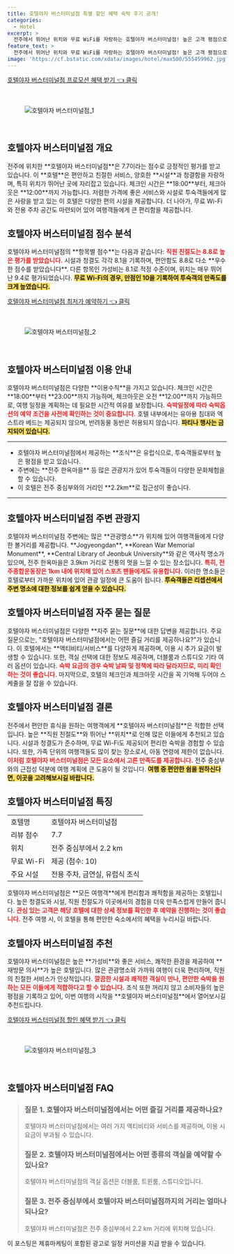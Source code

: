 ```yaml
---
title: 호텔야자 버스터미널점 특별 할인 혜택 숙박 후기 공개!
categories:
  - Hotel
excerpt: >
  전주에서 뛰어난 위치와 무료 WiFi를 자랑하는 호텔야자 버스터미널점! 높은 고객 평점으로 인정받은 이곳에서 편안한 휴식을 즐겨보세요. 놓치지 마세요!
feature_text: >
  전주에서 뛰어난 위치와 무료 WiFi를 자랑하는 호텔야자 버스터미널점! 높은 고객 평점으로 인정받은 이곳에서 편안한 휴식을 즐겨보세요. 놓치지 마세요!
image: 'https://cf.bstatic.com/xdata/images/hotel/max500/555459962.jpg?k=36397550025f89e5cd1205a571512b09307f397d2339296414ed134e68a07b05&o=&hp=1'
---
```


<p><a class="modoo-button" href="https://tinyurl.com/28n59scf" rel="nofollow noopener">호텔야자 버스터미널점 프로모션 혜택 받기 👈 클릭</a></p><br/>
<figure class="image"><img alt="호텔야자 버스터미널점_1" src="https://cf.bstatic.com/xdata/images/hotel/max1024x768/555459693.jpg?k=8c2d060250901b485289a1a70a4d41986c1dbcdb63012f3a7c942852c82ab1e8&amp;o=&amp;hp=1"/></figure><br/>

<h2 id="호텔야자_버스터미널점_개요">호텔야자 버스터미널점 개요</h2>
<p>전주에 위치한 **호텔야자 버스터미널점**은 7.7이라는 점수로 긍정적인 평가를 받고 있습니다. 이 **호텔**은 편안하고 친절한 서비스, 양호한 **시설**과 청결함을 자랑하며, 특히 위치가 뛰어난 곳에 자리잡고 있습니다. 체크인 시간은 **18:00**부터, 체크아웃은 **12:00**까지 가능합니다. 저렴한 가격에 좋은 서비스와 시설로 투숙객들에게 많은 사랑을 받고 있는 이 호텔은 다양한 편의 시설을 제공합니다. 더 나아가, 무료 Wi-Fi와 전용 주차 공간도 마련되어 있어 여행객들에게 큰 편리함을 제공합니다.</p>
<h2 id="호텔야자_버스터미널점_점수_분석">호텔야자 버스터미널점 점수 분석</h2>
<p>호텔야자 버스터미널점의 **항목별 점수**는 다음과 같습니다: <b><span style="color: #ee2323;">직원 친절도는 8.8로 높은 평가를 받았습니다.</span></b> 시설과 청결도 각각 8.1을 기록하며, 편안함도 8.8로 다소 **우수한 점수를 받았습니다**. 다른 항목인 가성비는 8.1로 적정 수준이며, 위치는 매우 뛰어난 9.4로 평가되었습니다. <b><span style="background-color: #ffe066;">무료 Wi-Fi의 경우, 만점인 10을 기록하여 투숙객의 만족도를 크게 높였습니다.</span></b></p>
<p><a class="modoo-button" href="https://tinyurl.com/28n59scf" rel="nofollow noopener">호텔야자 버스터미널점 최저가 예약하기 👈 클릭</a></p><br/>
<figure class="image"><img alt="호텔야자 버스터미널점_2" src="https://cf.bstatic.com/xdata/images/hotel/max500/555459962.jpg?k=36397550025f89e5cd1205a571512b09307f397d2339296414ed134e68a07b05&amp;o=&amp;hp=1"/></figure><br/>
<h2 id="호텔야자_버스터미널점_이용_안내">호텔야자 버스터미널점 이용 안내</h2>
<p>호텔야자 버스터미널점은 다양한 **이용수칙**을 가지고 있습니다. 체크인 시간은 **18:00**부터 **23:00**까지 가능하며, 체크아웃은 오전 **12:00**까지 가능하므로, 여행 일정을 계획하는 데 필요한 시간적 여유를 보장합니다. <b><span style="color: #ee2323;">숙박일정에 따라 숙박옵션의 예약 조건을 사전에 확인하는 것이 중요합니다.</span></b> 호텔 내부에서는 유아용 침대와 엑스트라 베드는 제공되지 않으며, 반려동물 동반은 허용되지 않습니다. <b><span style="background-color: #ffe066;">파티나 행사는 금지되어 있습니다.</span></b></p>
<hr/>
<ul>
<li>호텔야자 버스터미널점에서 제공하는 **조식**은 유럽식으로, 투숙객들로부터 높은 평점을 받고 있습니다.</li>
<li>주변에는 **전주 한옥마을** 등 많은 관광지가 있어 투숙객들이 다양한 문화체험을 할 수 있습니다.</li>
<li>이 호텔은 전주 중심부와의 거리인 **2.2km**로 접근성이 좋습니다.</li>
</ul>
<hr/>
<h2 id="호텔야자_버스터미널점_주변_관광지">호텔야자 버스터미널점 주변 관광지</h2>
<p>호텔야자 버스터미널점 주변에는 많은 **관광명소**가 위치해 있어 여행객들에게 다양한 볼거리를 제공합니다. **Jogyeongdan**, **Korean War Memorial Monument**, **Central Library of Jeonbuk University**와 같은 역사적 명소가 있으며, 전주 한옥마을은 3.9km 거리로 전통의 멋을 느낄 수 있는 장소입니다. <b><span style="color: #ee2323;">특히, 전주종합운동장은 1km 내에 위치해 있어 스포츠 팬들에게도 유용합니다.</span></b> 이러한 명소들은 호텔로부터 가까운 위치에 있어 관광 일정에 큰 도움이 됩니다. <b><span style="background-color: #ffe066;">투숙객들은 리셉션에서 주변 명소에 대한 정보를 쉽게 얻을 수 있습니다.</span></b></p>
<h2 id="호텔야자_버스터미널점_자주_묻는_질문">호텔야자 버스터미널점 자주 묻는 질문</h2>
<p>호텔야자 버스터미널점은 다양한 **자주 묻는 질문**에 대한 답변을 제공합니다. 주요 질문으로는, "호텔야자 버스터미널점에서는 어떤 즐길 거리를 제공하나요?"가 있습니다. 이 호텔에서는 **액티비티/서비스**를 다양하게 제공하며, 이용 시 추가 요금이 발생할 수 있습니다. 또한, 객실 선택에 대한 정보도 제공하며, 더블룸과 스튜디오 기타 여러 옵션이 있습니다. <b><span style="color: #ee2323;">숙박 요금의 경우 숙박 날짜 및 정책에 따라 달라지므로, 미리 확인하는 것이 좋습니다.</span></b> 마지막으로, 호텔의 체크인과 체크아웃 시간을 꼭 기억해 두어야 스케줄을 잘 잡을 수 있습니다.</p>
<h2 id="호텔야자_버스터미널점_결론">호텔야자 버스터미널점 결론</h2>
<p>전주에서 편안한 휴식을 원하는 여행객에게 **호텔야자 버스터미널점**은 적합한 선택입니다. 높은 **직원 친절도**와 뛰어난 **위치**로 인해 많은 이들에게 추천되고 있습니다. 시설과 청결도가 준수하며, 무료 Wi-Fi도 제공되어 편리한 숙박을 경험할 수 있습니다. 또한, 가족 단위의 여행객들도 많이 찾는 장소로서, 아동 연령에 제한이 없습니다. <b><span style="color: #ee2323;">이처럼 호텔야자 버스터미널점은 모든 요소에서 고른 만족도를 제공합니다.</span></b> 전주 중심부와의 근접성 덕분에 여행 계획에 큰 도움이 될 것입니다. <b><span style="background-color: #ffe066;">여행 중 편안한 쉼을 원하신다면, 이곳을 고려해보시길 바랍니다.</span></b></p>
<h2 id="호텔야자_버스터미널점_특징">호텔야자 버스터미널점 특징</h2>
<table>
<tr>
<td>호텔명</td>
<td>호텔야자 버스터미널점</td>
</tr>
<tr>
<td>리뷰 점수</td>
<td>7.7</td>
</tr>
<tr>
<td>위치</td>
<td>전주 중심부에서 2.2 km</td>
</tr>
<tr>
<td>무료 Wi-Fi</td>
<td>제공 (점수: 10)</td>
</tr>
<tr>
<td>주요 시설</td>
<td>전용 주차, 금연실, 유럽식 조식</td>
</tr>
</table>
<p>호텔야자 버스터미널점은 **모든 여행객**에게 편리함과 쾌적함을 제공하는 호텔입니다. 높은 청결도와 시설, 직원 친절도가 이곳에서의 경험을 더욱 만족스럽게 만들어 줍니다. <b><span style="color: #ee2323;">관심 있는 고객은 해당 호텔에 대한 상세 정보를 확인한 후 예약을 진행하는 것이 좋습니다.</span></b> 전주 여행 시, 이 호텔을 통해 편안한 숙소에서의 혜택을 누리시길 바랍니다.</p>
<h2 id="호텔야자_버스터미널점_추천">호텔야자 버스터미널점 추천</h2>
<p>호텔야자 버스터미널점은 높은 **가성비**와 좋은 서비스, 쾌적한 환경을 제공하여 **재방문 의사**가 높은 호텔입니다. 많은 관광명소와 가까워 여행이 더욱 편리하며, 직원의 친절한 서비스가 인상적입니다. <b><span style="color: #ee2323;">깔끔한 시설과 쾌적한 객실이 만나, 편안한 숙박을 원하는 모든 이들에게 적합하다고 할 수 있습니다.</span></b> 조식 또한 꺼리지 않고 소비자들의 높은 평점을 기록하고 있어, 이번 여행의 시작을 **호텔야자 버스터미널점**에서 열어보시길 추천드립니다.</p>

<p><a class="modoo-button" href="https://tinyurl.com/28n59scf" rel="nofollow noopener">호텔야자 버스터미널점 할인 혜택 받기 👈 클릭</a></p><br>

<figure class="image"><img src="https://cf.bstatic.com/xdata/images/hotel/max500/555460095.jpg?k=a4d13881167ecf2d0bb6fcb22500bbee2440dc4edcb588d95e0ce0ac721ad64d&o=&hp=1" alt="호텔야자 버스터미널점_3"></figure><br>
<h2 id="호텔야자 버스터미널점_FAQ">호텔야자 버스터미널점 FAQ</h2>
<div itemscope="" itemtype="https://schema.org/FAQPage"> 
<blockquote> 
<div itemscope="" itemprop="mainEntity" itemtype="https://schema.org/Question"> 
<h3 id="질문_1" itemprop="name">질문 1. 호텔야자 버스터미널점에서는 어떤 즐길 거리를 제공하나요?</h3> 
<div itemscope="" itemprop="acceptedAnswer" itemtype="https://schema.org/Answer"> 
<span itemprop="text"> 
<p>호텔야자 버스터미널점에서는 여러 가지 액티비티와 서비스를 제공하며, 이용 시 요금이 부과될 수 있습니다.</p> 
</span> 
</div> 
</div> 
<div itemscope="" itemprop="mainEntity" itemtype="https://schema.org/Question"> 
<h3 id="질문_2" itemprop="name">질문 2. 호텔야자 버스터미널점에서는 어떤 종류의 객실을 예약할 수 있나요?</h3> 
<div itemscope="" itemprop="acceptedAnswer" itemtype="https://schema.org/Answer"> 
<span itemprop="text"> 
<p>호텔야자 버스터미널점의 객실 옵션은 더블룸, 트윈룸, 스튜디오입니다.</p> 
</span> 
</div> 
</div> 
<div itemscope="" itemprop="mainEntity" itemtype="https://schema.org/Question"> 
<h3 id="질문_3" itemprop="name">질문 3. 전주 중심부에서 호텔야자 버스터미널점까지의 거리는 얼마나 되나요?</h3> 
<div itemscope="" itemprop="acceptedAnswer" itemtype="https://schema.org/Answer"> 
<span itemprop="text"> 
<p>호텔야자 버스터미널점은 전주 중심부에서 2.2 km 거리에 위치해 있습니다.</p> 
</span> 
</div> 
</div> 
</blockquote> 
</div> <p>이 포스팅은 제휴마케팅이 포함된 광고로 일정 커미션을 지급 받을 수 있습니다.</p>

